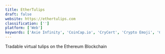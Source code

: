 ```yaml
---
title: EtherTulips
draft: false 
website: https://ethertulips.com
classification: ['']
platform: ['Web']
keywords: ['Axie Infinity', 'CoinCap.io', 'CryCert', 'Crypto Emoji', 'Crypto Lambo', 'Crypto100', 'CryptoAlpaca', 'CryptoCelebrity', 'CryptoFighters', 'CryptoKitties', 'CryptoPunks', 'CryptoTulip', 'CryptoTwittos', 'MetaMask', 'PandaEarth', 'Peerkey', 'SIGNALS', 'TENZ-ID']
---
```

Tradable virtual tulips on the Ethereum Blockchain